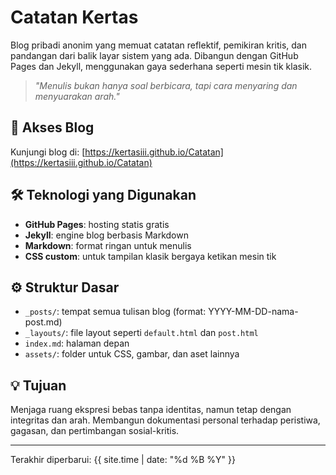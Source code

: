 # Catatan Kertas

Blog pribadi anonim yang memuat catatan reflektif, pemikiran kritis, dan pandangan dari balik layar sistem yang ada. Dibangun dengan GitHub Pages dan Jekyll, menggunakan gaya sederhana seperti mesin tik klasik.

> *"Menulis bukan hanya soal berbicara, tapi cara menyaring dan menyuarakan arah."*

## 📌 Akses Blog
Kunjungi blog di: [https://kertasiii.github.io/Catatan](https://kertasiii.github.io/Catatan)

## 🛠️ Teknologi yang Digunakan
- **GitHub Pages**: hosting statis gratis
- **Jekyll**: engine blog berbasis Markdown
- **Markdown**: format ringan untuk menulis
- **CSS custom**: untuk tampilan klasik bergaya ketikan mesin tik

## ⚙️ Struktur Dasar
- `_posts/`: tempat semua tulisan blog (format: YYYY-MM-DD-nama-post.md)
- `_layouts/`: file layout seperti `default.html` dan `post.html`
- `index.md`: halaman depan
- `assets/`: folder untuk CSS, gambar, dan aset lainnya

## 💡 Tujuan
Menjaga ruang ekspresi bebas tanpa identitas, namun tetap dengan integritas dan arah. Membangun dokumentasi personal terhadap peristiwa, gagasan, dan pertimbangan sosial-kritis.

---

Terakhir diperbarui: {{ site.time | date: "%d %B %Y" }}
